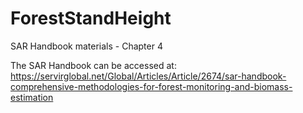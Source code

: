 # ForestStandHeight
SAR Handbook materials - Chapter 4

The SAR Handbook can be accessed at: https://servirglobal.net/Global/Articles/Article/2674/sar-handbook-comprehensive-methodologies-for-forest-monitoring-and-biomass-estimation
